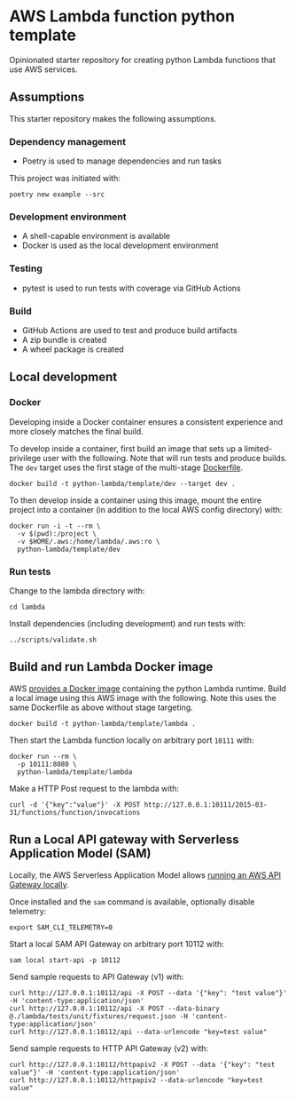 # AWS Lambda function python template
Opinionated starter repository for creating python Lambda functions that use AWS services.

## Assumptions
This starter repository makes the following assumptions.

### Dependency management
- Poetry is used to manage dependencies and run tasks

This project was initiated with:
```shell
poetry new example --src
```

### Development environment
- A shell-capable environment is available
- Docker is used as the local development environment

### Testing
- pytest is used to run tests with coverage via GitHub Actions

### Build
- GitHub Actions are used to test and produce build artifacts
- A zip bundle is created
- A wheel package is created

## Local development
### Docker
Developing inside a Docker container ensures a consistent experience and more closely matches the final build.

To develop inside a container, first build an image that sets up a limited-privilege user with the following.
Note that will run tests and produce builds.
The `dev` target uses the first stage of the multi-stage [Dockerfile](./Dockerfile).

```shell
docker build -t python-lambda/template/dev --target dev .
```

To then develop inside a container using this image, mount the entire project into a container (in addition to the local AWS config directory) with:

```shell
docker run -i -t --rm \
  -v $(pwd):/project \
  -v $HOME/.aws:/home/lambda/.aws:ro \
  python-lambda/template/dev
```

### Run tests

Change to the lambda directory with:
```shell
cd lambda
```

Install dependencies (including development) and run tests with:
```
../scripts/validate.sh
```

## Build and run Lambda Docker image
AWS [provides a Docker image](https://gallery.ecr.aws/lambda/python) containing the python Lambda runtime.
Build a local image using this AWS image with the following.
Note this uses the same Dockerfile as above without stage targeting.

```
docker build -t python-lambda/template/lambda .
```

Then start the Lambda function locally on arbitrary port `10111` with:
```
docker run --rm \
  -p 10111:8080 \
  python-lambda/template/lambda
```

Make a HTTP Post request to the lambda with:
```shell
curl -d '{"key":"value"}' -X POST http://127.0.0.1:10111/2015-03-31/functions/function/invocations
```

## Run a Local API gateway with Serverless Application Model (SAM)
Locally, the AWS Serverless Application Model allows [running an AWS API Gateway locally](https://docs.aws.amazon.com/serverless-application-model/latest/developerguide/serverless-sam-cli-using-start-api.html).

Once installed and the `sam` command is available, optionally disable telemetry:
```shell
export SAM_CLI_TELEMETRY=0
```

Start a local SAM API Gateway on arbitrary port 10112 with:
```shell
sam local start-api -p 10112
```

Send sample requests to API Gateway (v1) with:
```shell
curl http://127.0.0.1:10112/api -X POST --data '{"key": "test value"}' -H 'content-type:application/json'
curl http://127.0.0.1:10112/api -X POST --data-binary @./lambda/tests/unit/fixtures/request.json -H 'content-type:application/json'
curl http://127.0.0.1:10112/api --data-urlencode "key=test value"
```

Send sample requests to HTTP API Gateway (v2) with:
```shell
curl http://127.0.0.1:10112/httpapiv2 -X POST --data '{"key": "test value"}' -H 'content-type:application/json'
curl http://127.0.0.1:10112/httpapiv2 --data-urlencode "key=test value"
```
